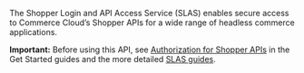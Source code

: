 The Shopper Login and API Access Service (SLAS) enables secure access to Commerce Cloud’s Shopper APIs for a wide range of headless commerce applications.

**Important:** Before using this API, see [Authorization for Shopper APIs](https://developer.salesforce.com/docs/commerce/commerce-api/guide/authorization-for-shopper-apis.html) in the Get Started guides and the more detailed [SLAS guides](https://developer.salesforce.com/docs/commerce/commerce-api/guide/slas.html).